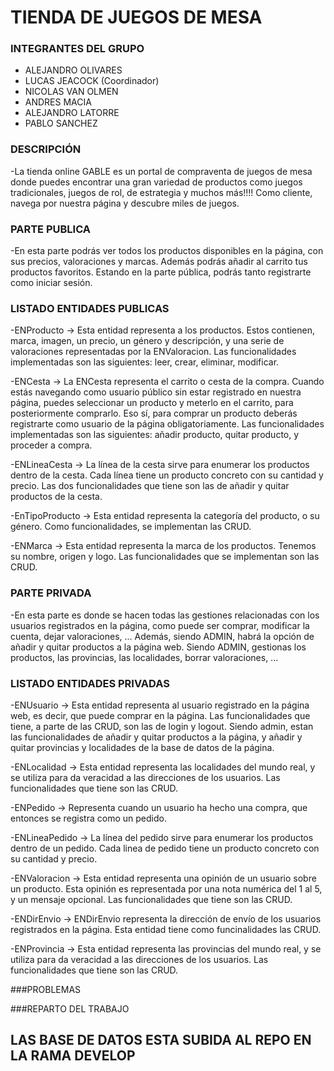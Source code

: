 # TIENDA DE JUEGOS DE MESA

### INTEGRANTES DEL GRUPO
* ALEJANDRO OLIVARES
* LUCAS JEACOCK (Coordinador)
* NICOLAS VAN OLMEN
* ANDRES MACIA
* ALEJANDRO LATORRE
* PABLO SANCHEZ

### DESCRIPCIÓN
-La tienda online GABLE es un portal de compraventa de juegos de mesa donde puedes encontrar una gran variedad de productos como juegos tradicionales, juegos de rol, de estrategia y muchos más!!!!
Como cliente, navega por nuestra página y descubre miles de juegos.

### PARTE PUBLICA
-En esta parte podrás ver todos los productos disponibles en la página, con sus precios, valoraciones y marcas. Además podrás añadir al carrito tus productos favoritos. Estando en la parte pública, podrás tanto registrarte como iniciar sesión. 

### LISTADO ENTIDADES PUBLICAS
-ENProducto -> Esta entidad representa a los productos. Estos contienen, marca, imagen, un precio, un género y descripción, y una serie de valoraciones representadas por la ENValoracion. Las funcionalidades implementadas son las siguientes: leer, crear, eliminar, modificar. 

-ENCesta -> La ENCesta representa el carrito o cesta de la compra. Cuando estás navegando como usuario público sin estar registrado en nuestra página, puedes seleccionar un producto y meterlo en el carrito, para posteriormente comprarlo. Eso sí, para comprar un producto deberás registrarte como usuario de la página obligatoriamente. Las funcionalidades implementadas son las siguientes: añadir producto, quitar producto, y proceder a compra. 

-ENLineaCesta -> La línea de la cesta sirve para enumerar los productos dentro de la cesta. Cada línea tiene un producto concreto con su cantidad y precio. Las dos funcionalidades que tiene son las de añadir y quitar productos de la cesta. 

-EnTipoProducto -> Esta entidad representa la categoría del producto, o su género. Como funcionalidades, se implementan las CRUD. 

-ENMarca -> Esta entidad representa la marca de los productos. Tenemos su nombre, origen y logo. Las funcionalidades que se implementan son las CRUD. 

### PARTE PRIVADA
-En esta parte es donde se hacen todas las gestiones relacionadas con los usuarios registrados en la página, como puede ser comprar, modificar la cuenta, dejar valoraciones, ...
Además, siendo ADMIN, habrá la opción de añadir y quitar productos a la página web. Siendo ADMIN, gestionas los productos, las provincias, las localidades, borrar valoraciones, ... 

### LISTADO ENTIDADES PRIVADAS
-ENUsuario -> Esta entidad representa al usuario registrado en la página web, es decir, que puede comprar en la página. Las funcionalidades que tiene, a parte de las CRUD, son las de login y logout. Siendo admin, estan las funcionalidades de añadir y quitar productos a la página, y añadir y quitar provincias y localidades de la base de datos de la página.

-ENLocalidad -> Esta entidad representa las localidades del mundo real, y se utiliza para da veracidad a las direcciones de los usuarios. Las funcionalidades que tiene son las CRUD.  

-ENPedido -> Representa cuando un usuario ha hecho una compra, que entonces se registra como un pedido. 

-ENLineaPedido -> La línea del pedido sirve para enumerar los productos dentro de un pedido. Cada linea de pedido tiene un producto concreto con su cantidad y precio. 

-ENValoracion -> Esta entidad representa una opinión de un usuario sobre un producto. Esta opinión es representada por una nota numérica del 1 al 5, y un mensaje opcional. Las funcionalidades que tiene son las CRUD. 

-ENDirEnvio -> ENDirEnvio representa la dirección de envío de los usuarios registrados en la página. Esta entidad tiene como funcinalidades las CRUD. 

-ENProvincia -> Esta entidad representa las provincias del mundo real, y se utiliza para da veracidad a las direcciones de los usuarios. Las funcionalidades que tiene son las CRUD. 

###PROBLEMAS

###REPARTO DEL TRABAJO

## LAS BASE DE DATOS ESTA SUBIDA AL REPO EN LA RAMA DEVELOP
